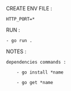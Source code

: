 CREATE ENV FILE : 

    HTTP_PORT=*

RUN : 

    - go run .



NOTES : 

    dependencies commands : 

        - go install *name

        - go get *name